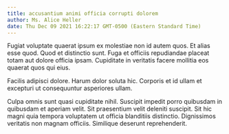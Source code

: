 ```yaml
---
title: accusantium animi officia corrupti dolorem
author: Ms. Alice Heller
date: Thu Dec 09 2021 16:22:17 GMT-0500 (Eastern Standard Time)
---
```

Fugiat voluptate quaerat ipsum ex molestiae non id autem quos. Et alias esse quod. Quod et distinctio sunt. Fuga et officiis repudiandae placeat totam aut dolore officia ipsam. Cupiditate in veritatis facere mollitia eos quaerat quos qui eius.

 Facilis adipisci dolore. Harum dolor soluta hic. Corporis et id ullam et excepturi ut consequuntur asperiores ullam.

 Culpa omnis sunt quasi cupiditate nihil. Suscipit impedit porro quibusdam in quibusdam et aperiam velit. Sit praesentium velit deleniti suscipit. Sit hic magni quia tempora voluptatem ut officia blanditiis distinctio. Dignissimos veritatis non magnam officiis. Similique deserunt reprehenderit.